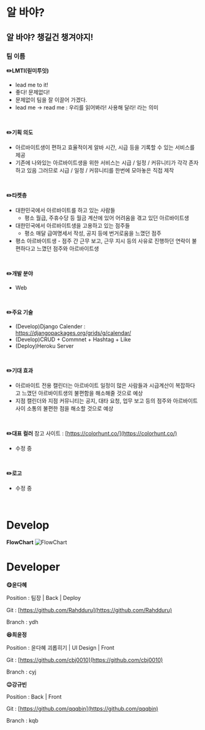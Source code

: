 # 알 바야?

## 알 바야? 챙길건 챙겨야지!

### 팀 이름
**✏️LMTI(릳미투잇)**
- lead me to it!
- 좋다! 문제없다!
- 문제없이 팀을 잘 이끌어 가겠다.
- lead me -> read me : 우리를 읽어봐라! 사용해 달라! 라는 의미
<br>

**✏️기획 의도**
- 아르바이트생이 편하고 효율적이게 알바 시간, 시급 등을 기록할 수 있는 서비스를 제공
- 기존에 나와있는 아르바이트생을 위한 서비스는 시급 / 일정 / 커뮤니티가 각각 존자하고 있음 그러므로 시급 / 일정 / 커뮤니티를 한번에 모아놓은 직접 제작
<br>

**✏️타켓층**
- 대한민국에서 아르바이트를 하고 있는 사람들
    - 평소 월급, 주휴수당 등 월금 계산에 있어 어려움을 겪고 있던 아르바이트생
- 대한민국에서 아르바이트생을 고용하고 있는 점주들
    - 평소 매달 급여명세서 작성, 공지 등에 번거로움을 느꼈던 점주
- 평소 아르바이트생 - 점주 간 근무 보고, 근무 지시 등의 사유로 진행하던 연락이 불편하다고 느꼈던 점주와 아르바이트생
<br>

**✏️개발 분야**
- Web
<br>

**✏️주요 기술**
- (Develop)Django Calender : https://djangopackages.org/grids/g/calendar/
- (Develop)CRUD + Commnet + Hashtag + Like
- (Deploy)Heroku Server
<br>

**✏️기대 효과**
- 아르바이트 전용 캘린더는 아르바이트 일정이 많은 사람들과 시급계산이 복잡하다고 느꼈던 아르바이트생의 불편함을 해소해줄 것으로 예상
- 지점 캘린더와 지점 커뮤니티는 공지, 대타 요청, 업무 보고 등의 점주와 아르바이트 사이 소통의 불편한 점을 해소할 것으로 예상
<br>

**✏️대표 컬러**
참고 사이트 : [https://colorhunt.co/](https://colorhunt.co/)
- 수정 중

<br>

**✏️로고**
- 수정 중

<br>

# Develop

**FlowChart**
<img alt="FlowChart" src="https://user-images.githubusercontent.com/49307827/167326877-c954b1d5-eceb-4d98-9298-2cf4ebc37f4f.png">

# Developer

**😋윤다혜**

Position : 팀장 | Back | Deploy

Git : [https://github.com/Rahdduru](https://github.com/Rahdduru)

Branch : ydh

**😆최윤정**

Position :  윤다혜 괴롭히기 | UI Design | Front

Git : [https://github.com/cbj0010](https://github.com/cbj0010)

Branch : cyj

**😉강규빈**

Position : Back | Front

Git : [https://github.com/qqqbin](https://github.com/qqqbin)

Branch : kqb
